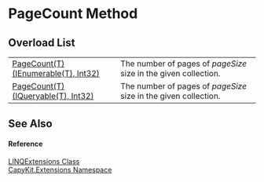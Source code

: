 # PageCount Method


## Overload List
<table>
<tr>
<td><a href="M_CapyKit_Extensions_LINQExtensions_PageCount__1.md">PageCount(T)(IEnumerable(T), Int32)</a></td>
<td>The number of pages of <em>pageSize</em> size in the given collection.</td></tr>
<tr>
<td><a href="M_CapyKit_Extensions_LINQExtensions_PageCount__1_1.md">PageCount(T)(IQueryable(T), Int32)</a></td>
<td>The number of pages of <em>pageSize</em> size in the given collection.</td></tr>
</table>

## See Also


#### Reference
<a href="T_CapyKit_Extensions_LINQExtensions.md">LINQExtensions Class</a>  
<a href="N_CapyKit_Extensions.md">CapyKit.Extensions Namespace</a>  
